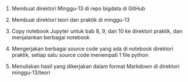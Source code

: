 

1. Membuat direktori Minggu-13 di repo bigdata di GitHub

2. Membuat direktori teori dan praktik di minggu-13

3. Copy notebook Jupyter untuk bab 8, 9, dan 10 ke direktori praktik, dan menjalankan berbagai notebook

4. Mengerjakan berbagai source code yang ada di notebook direktori praktik, setiap satu source code menempati 1 file python

5. Menuliskan hasil yang dikerjakan dalam format Markdown di direktori minggu-13/teori

